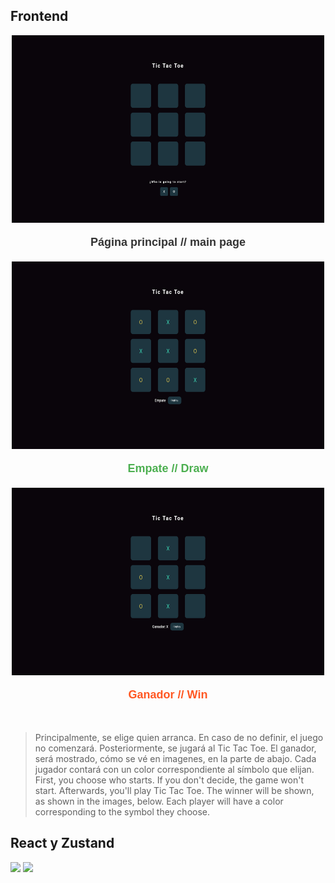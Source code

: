 ## Frontend

<!-- Imágenes con texto estilizado -->
<div style="text-align: center; margin-bottom: 20px;">
  <img src="home.png" width="500" height="300" />
  <p style="font-size: 18px; font-family: 'Arial', sans-serif; color: #333; font-weight: bold;"> Página principal // main page </p>
</div>

<div style="text-align: center; margin-bottom: 20px;">
  <img src="draw.png" width="500" height="300" />
  <p style="font-size: 18px; font-family: 'Arial', sans-serif; color: #4CAF50; font-weight: bold;"> Empate // Draw </p>
</div>

<div style="text-align: center;">
  <img src="win.png" width="500" height="300" />
  <p style="font-size: 18px; font-family: 'Arial', sans-serif; color: #FF5722; font-weight: bold;"> Ganador // Win </p>
</div>

<br>

>Principalmente, se elige quien arranca. En caso de no definir, el juego no comenzará. Posteriormente, se jugará al Tic Tac Toe. El ganador, será mostrado, cómo se vé en imagenes, en la parte de abajo. Cada jugador contará con un color correspondiente al símbolo que elijan. First, you choose who starts. If you don't decide, the game won't start. Afterwards, you'll play Tic Tac Toe. The winner will be shown, as shown in the images, below. Each player will have a color corresponding to the symbol they choose.

## React y Zustand

 [<img src="https://cdn4.iconfinder.com/data/icons/logos-3/600/React.js_logo-512.png" width=65px />]()
 [<img src="https://avatars.githubusercontent.com/u/160464953?s=200&v=4" width=65px />]()

